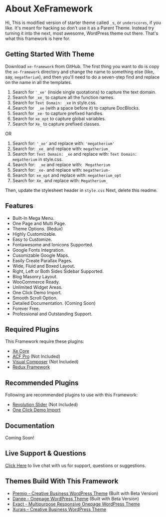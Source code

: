 About XeFramework
=================

Hi, This is modified version of starter theme called `_s`, or `underscores`, if you like. It's meant for hacking so don't use it as a Parent Theme. Instead try turning it into the next, most awesome, WordPress theme out there. That's what this framework is here for.

Getting Started With Theme
--------------------------

Download `xe-framework` from GitHub. The first thing you want to do is copy the `xe-framework` directory and change the name to something else (like, say, `megatherium`), and then you'll need to do a seven-step find and replace on the name in all the templates.

1. Search for `'_xe'` (inside single quotations) to capture the text domain.
2. Search for `_xe_` to capture all the function names.
3. Search for `Text Domain: _xe` in style.css.
4. Search for <code>&nbsp;_xe</code> (with a space before it) to capture DocBlocks.
5. Search for `_xe-` to capture prefixed handles.
6. Search for `xe_opt` to capture global variables.
7. Search for `Xe_` to capture prefixed classes.

OR

1. Search for: `'_xe'` and replace with: `'megatherium'`
2. Search for: `_xe_` and replace with: `megatherium_`
3. Search for: `Text Domain: _xe` and replace with: `Text Domain: megatherium` in style.css.
4. Search for: <code>&nbsp;_xe</code> and replace with: <code>&nbsp;Megatherium</code>
5. Search for: `_xe-` and replace with: `megatherium-`
6. Search for: `xe_opt` and replace with: `megatherium_opt`
7. Search for: `Xe_` and replace with: `Megatherium_`

Then, update the stylesheet header in `style.css` Next, delete this readme.

Features
--------

* Built-In Mega Menu.
* One Page and Multi Page.
* Theme Options. (Redux)
* Highly Customizable.
* Easy to Customize.
* Fontawesome and Ionicons Supported.
* Google Fonts Integration.
* Cusomizable Google Maps.
* Easily Create Parallax Pages.
* Wide, Fluid and Boxed Layout.
* Right, Left or Both Sides Sidebar Supported.
* Blog Masonry Layout.
* WooCommerce Ready.
* Unlimited Widget Areas.
* One Click Demo Import.
* Smooth Scroll Option.
* Detailed Documentation. (Coming Soon)
* Forever Free.
* Professional and Outstanding Support.

Required Plugins
----------------

This Framework require these plugins:

* [Xe Core](https://github.com/XeCreators/xe-core)
* [ACF Pro](https://www.advancedcustomfields.com/pro/) (Not Included)
* [Visual Composer](https://codecanyon.net/item/visual-composer-page-builder-for-wordpress/242431?ref=XeCreators) (Not Included)
* [Redux Framework](https://wordpress.org/plugins/redux-framework/)

Recommended Plugins
-------------------

Following are recommended plugins to use with this Framework:

* [Revolution Slider](https://codecanyon.net/item/slider-revolution-responsive-wordpress-plugin/2751380?ref=XeCreators) (Not Included)
* [One Click Demo Import](https://wordpress.org/plugins/one-click-demo-import/)

Documentation
-------------

Coming Soon!

Live Support & Questions
------------------------

[Click Here](http://xecreators.pk) to live chat with us for support, questions or suggestions.

Themes Build With This Framework
---------------------------------

* [Premio - Creative Business WordPress Theme](http://demos.xecreators.pk/wp/premio/) (Built with Beta Version)
* [Danee - Onepage WordPress Theme](http://demos.xecreators.pk/wp/danee/) (Built with Beta Version)
* [Exact - Multipurpose Responsive Onepage WordPress Theme](http://demos.xecreators.pk/exact/)
* [Xurais - Creative Business WordPress Theme](http://demos.xecreators.pk/xurais/)